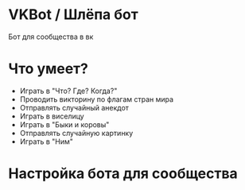 # VKBot / Шлёпа бот
Бот для сообщества в вк
# Что умеет?
- Играть в "Что? Где? Когда?"
- Проводить викторину по флагам стран мира
- Отправлять случайный анекдот
- Играть в виселицу
- Играть в "Быки и коровы"
- Отправлять случайную картинку
- Играть в "Ним"
# Настройка бота для сообщества
